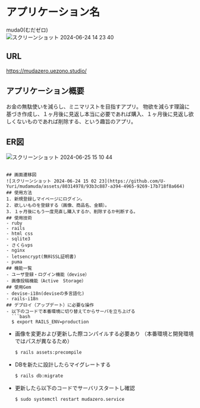 # アプリケーション名
muda0(むだゼロ)<br>
![スクリーンショット 2024-06-24 14 23 40](https://github.com/U-Yuri/mudamuda/assets/80314978/82775b10-5b6b-47de-8d3b-372545b267df)
## URL
https://mudazero.uezono.studio/
## アプリケーション概要
お金の無駄使いを減らし、ミニマリストを目指すアプリ。
物欲を減らす理論に基づき作成し、１ヶ月後に見返し本当に必要であれば購入、１ヶ月後に見返し欲しくないものであれば削除する、という趣旨のアプリ。
## ER図
![スクリーンショット 2024-06-25 15 10 44](https://github.com/U-Yuri/mudamuda/assets/80314978/dc3cc0c6-43cb-4843-9fc9-826de1ef929b)

```

## 画面遷移図
![スクリーンショット 2024-06-24 15 02 23](https://github.com/U-Yuri/mudamuda/assets/80314978/93b3c887-a394-4965-9269-17b718f8a664)
## 使用方法
1. 新規登録しマイページにログイン。
2. 欲しいものを登録する（画像、商品名、金額）。
3. １ヶ月後にもう一度見直し購入するか、削除するか判断する。
## 使用技術
- ruby
- rails
- html css
- sqlite3
- さくらvps
- nginx
- letsencrypt(無料SSL証明書)
- puma
## 機能一覧
- ユーザ登録・ログイン機能（devise）
- 画像投稿機能（Active　Storage）
## 使用Gem
- devise-i18n(deviseの多言語化)
- rails-i18n
## デプロイ（アップデート）に必要な操作
- 以下のコードで本番環境に切り替えてからサーバを立ち上げる
  ```bash
  $ export RAILS_ENV=production
  ```
- 画像を変更および更新した際コンパイルする必要あり
  （本番環境と開発環境ではパスが異なるため）
  ```bash
  $ rails assets:precompile
  ```
- DBを新たに設計したらマイグレートする
  ```bash
  $ rails db:migrate
  ```
- 更新したら以下のコードでサーバリスタートし確認
  ```bash
  $ sudo systemctl restart mudazero.service
  ```


